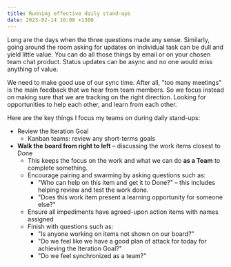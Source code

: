 ```yaml
---
title: Running effective daily stand-ups
date: 2023-02-14 10:08 +1300
---
```


Long are the days when the three questions made any sense. Similarly, going around the room asking for updates on individual task can be dull and yield little value. You can do all those things by email or on your chosen team chat product. Status updates can be async and no one would miss anything of value.

We need to make good use of our sync time. After all, "too many meetings" is the main feedback that we hear from team members. So we focus instead on making sure that we are tracking on the right direction. Looking for opportunities to help each other, and learn from each other.

Here are the key things I focus my teams on during daily stand-ups:

- Review the Iteration Goal
  - Kanban teams: review any short-terms goals
- **Walk the board from right to left** – discussing the work items closest to Done
  - This keeps the focus on the work and what we can do **as a Team** to complete something.
  - Encourage pairing and swarming by asking questions such as:
    - "Who can help on this item and get it to Done?" – this includes helping review and test the work done.
    - "Does this work item present a learning opportunity for someone else?"
  - Ensure all impediments have agreed-upon action items with names assigned
  - Finish with questions such as:
    - "Is anyone working on items not shown on our board?"
    - "Do we feel like we have a good plan of attack for today for achieving the Iteration Goal?"
    - "Do we feel synchronized as a team?"
